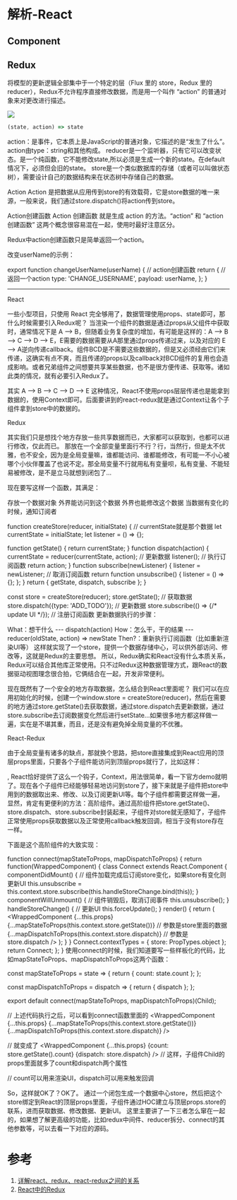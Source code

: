 # 解析-React


## Component



## Redux

将模型的更新逻辑全部集中于一个特定的层（Flux 里的 store，Redux 里的 reducer），Redux不允许程序直接修改数据，而是用一个叫作 “action” 的普通对象来对更改进行描述。

![](https://pic-mike.oss-cn-hongkong.aliyuncs.com/Blog/20200127222042.png)

```js
(state, action) => state
```

action：是事件，它本质上是JavaScript的普通对象，它描述的是“发生了什么”。action由type：string和其他构成。
reducer是一个监听器，只有它可以改变状态。是一个纯函数，它不能修改state,所以必须是生成一个新的state。在default情况下，必须但会旧的state。
store是一个类似数据库的存储（或者可以叫做状态树），需要设计自己的数据结构来在状态树中存储自己的数据。


Action
Action 是把数据从应用传到store的有效载荷，它是store数据的唯一来源，一般来说，我们通过store.dispatch()将action传到store。

Action创建函数
Action 创建函数 就是生成 action 的方法。“action” 和 “action 创建函数” 这两个概念很容易混在一起，使用时最好注意区分。

Redux中action创建函数只是简单返回一个action。

改变userName的示例：


export function changeUserName(userName) {  // action创建函数
    return {                             // 返回一个action
        type: 'CHANGE_USERNAME',
        payload: userName,
    };
}





-------


React

一些小型项目，只使用 React 完全够用了，数据管理使用props、state即可，那什么时候需要引入Redux呢？ 当渲染一个组件的数据是通过props从父组件中获取时，通常情况下是 A --> B，但随着业务复杂度的增加，有可能是这样的：A --> B --> C --> D --> E，E需要的数据需要从A那里通过props传递过来，以及对应的 E --> A逆向传递callback。组件BCD是不需要这些数据的，但是又必须经由它们来传递，这确实有点不爽，而且传递的props以及callback对BCD组件的复用也会造成影响。或者兄弟组件之间想要共享某些数据，也不是很方便传递、获取等。诸如此类的情况，就有必要引入Redux了。

其实 A --> B --> C --> D --> E 这种情况，React不使用props层层传递也是能拿到数据的，使用Context即可。后面要讲到的react-redux就是通过Context让各个子组件拿到store中的数据的。

Redux

其实我们只是想找个地方存放一些共享数据而已，大家都可以获取到，也都可以进行修改，仅此而已。 那放在一个全部变量里面行不行？行，当然行，但是太不优雅，也不安全，因为是全局变量嘛，谁都能访问、谁都能修改，有可能一不小心被哪个小伙伴覆盖了也说不定。那全局变量不行就用私有变量呗，私有变量、不能轻易被修改，是不是立马就想到闭包了...

现在要写这样一个函数，其满足：

存放一个数据对象
外界能访问到这个数据
外界也能修改这个数据
当数据有变化的时候，通知订阅者


function createStore(reducer, initialState) {
 // currentState就是那个数据
 let currentState = initialState;
 let listener = () => {};
 
 function getState() {
 return currentState;
 }
 function dispatch(action) {
 currentState = reducer(currentState, action); // 更新数据
 listener(); // 执行订阅函数
 return action;
 }
 function subscribe(newListener) {
 listener = newListener;
 // 取消订阅函数
 return function unsubscribe() {
  listener = () => {};
 };
 }
 return {
 getState,
 dispatch,
 subscribe
 };
}
 
const store = createStore(reducer);
store.getState(); // 获取数据
store.dispatch({type: 'ADD_TODO'}); // 更新数据
store.subscribe(() => {/* update UI */}); // 注册订阅函数
更新数据执行的步骤：

What：想干什么 --- dispatch(action)
How：怎么干，干的结果 --- reducer(oldState, action) => newState
Then?：重新执行订阅函数（比如重新渲染UI等）
这样就实现了一个store，提供一个数据存储中心，可以供外部访问、修改等，这就是Redux的主要思想。 所以，Redux确实和React没有什么本质关系，Redux可以结合其他库正常使用。只不过Redux这种数据管理方式，跟React的数据驱动视图理念很合拍，它俩结合在一起，开发非常便利。

现在既然有了一个安全的地方存取数据，怎么结合到React里面呢？ 我们可以在应用初始化的时候，创建一个window.store = createStore(reducer)，然后在需要的地方通过store.getState()去获取数据，通过store.dispatch去更新数据，通过store.subscribe去订阅数据变化然后进行setState...如果很多地方都这样做一遍，实在是不堪其重，而且，还是没有避免掉全局变量的不优雅。

React-Redux

由于全局变量有诸多的缺点，那就换个思路，把store直接集成到React应用的顶层props里面，只要各个子组件能访问到顶层props就行了，比如这样：


<TopWrapComponent store={store}>
 <App />
</TopWrapComponent>,
React恰好提供了这么一个钩子，Context，用法很简单，看一下官方demo就明了。现在各个子组件已经能够轻易地访问到store了，接下来就是子组件把store中用到的数据取出来、修改、以及订阅更新UI等。每个子组件都需要这样做一遍，显然，肯定有更便利的方法：高阶组件。通过高阶组件把store.getState()、store.dispatch、store.subscribe封装起来，子组件对store就无感知了，子组件正常使用props获取数据以及正常使用callback触发回调，相当于没有store存在一样。

下面是这个高阶组件的大致实现：

function connect(mapStateToProps, mapDispatchToProps) {
 return function(WrappedComponent) {
 class Connect extends React.Component {
  componentDidMount() {
  // 组件加载完成后订阅store变化，如果store有变化则更新UI
  this.unsubscribe = this.context.store.subscribe(this.handleStoreChange.bind(this));
  }
  componentWillUnmount() {
  // 组件销毁后，取消订阅事件
  this.unsubscribe();
  }
  handleStoreChange() {
  // 更新UI
  this.forceUpdate();
  }
  render() {
  return (
   <WrappedComponent
   {...this.props}
   {...mapStateToProps(this.context.store.getState())} // 参数是store里面的数据
   {...mapDispatchToProps(this.context.store.dispatch)} // 参数是store.dispatch
   />
  );
  }
 }
 Connect.contextTypes = {
  store: PropTypes.object
 };
 return Connect;
 };
}
使用connect的时候，我们知道要写一些样板化的代码，比如mapStateToProps、mapDispatchToProps这两个函数：


const mapStateToProps = state => {
 return {
 count: state.count
 };
};
 
const mapDispatchToProps = dispatch => {
 return {
 dispatch
 };
};
 
export default connect(mapStateToProps, mapDispatchToProps)(Child);
 
// 上述代码执行之后，可以看到connect函数里面的
 <WrappedComponent
 {...this.props}
 {...mapStateToProps(this.context.store.getState())}
 {...mapDispatchToProps(this.context.store.dispatch)}
 />
 
// 就变成了
 <WrappedComponent
 {...this.props}
 {count: store.getState().count}
 {dispatch: store.dispatch}
 />
// 这样，子组件Child的props里面就多了count和dispatch两个属性

// count可以用来渲染UI，dispatch可以用来触发回调

So，这样就OK了？OK了。 通过一个闭包生成一个数据中心store，然后把这个store绑定到React的顶层props里面，子组件通过HOC建立与顶层props.store的联系，进而获取数据、修改数据、更新UI。 这里主要讲了一下三者怎么窜在一起的，如果想了解更高级的功能，比如redux中间件、reducer拆分、connect的其他参数等，可以去看一下对应的源码。


# 参考

1. [详解react、redux、react-redux之间的关系](https://www.jianshu.com/p/728a1afce96d)
2. [React中的Redux](https://www.jianshu.com/p/2c728a70078e)